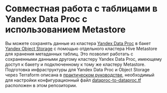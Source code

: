 # Совместная работа с таблицами в Yandex Data Proc с использованием Metastore

Вы можете сохранять данные из кластера [Yandex Data Proc](https://yandex.cloud/ru/docs/data-proc) в бакет [Yandex Object Storage](https://yandex.cloud/ru/docs/storage) с помощью отдельного кластера Hive Metastore для хранения метаданных таблиц. Это позволит работать с сохраненными данными другому кластеру Yandex Data Proc, имеющему доступ к бакету и подключенному к тому же кластеру Metastore. Подготовка инфраструктуры для Yandex Data Proc и Object Storage через Terraform описана в [практическом руководстве](https://yandex.cloud/ru/docs/data-proc/tutorials/dataproc-to-dataproc), необходимый для настройки конфигурационный файл [dataproc-to-dataproc.tf](dataproc-to-dataproc.tf) расположен в этом репозитории.
